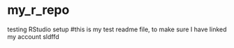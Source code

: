 # my_r_repo
testing RStudio setup
#this is my test readme file, to make sure I have linked my account
sldffd

